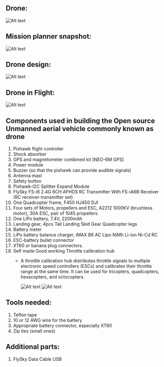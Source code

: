 Drone:
--------------------------------------------------------------------------------------------
![Alt text](https://github.com/abhay498/drone_uav/blob/main/Drone_GitHub_Linkedln.jpg)

Mission planner snapshot:
--------------------------------------------------------------------------------------------
![Alt text](https://github.com/abhay498/drone_uav/blob/main/Mission_planner.PNG)

Drone design:
--------------------------------------------------------------------------------------------
![Alt text](https://github.com/abhay498/drone_uav/blob/main/Drone_design.jpg)

Drone in Flight:
--------------------------------------------------------------------------------------------
![Alt text]()

Components used in building the Open source Unmanned aerial vehicle commonly known as drone
--------------------------------------------------------------------------------------------

1. Pixhawk flight controller
2. Shock absorber
3. GPS and magnetometer combined kit [NEO-6M GPS]
4. Power module
5. Buzzer (so that the pixhawk can provide audible signals)
6. Antenna mast
7. Safety button
8. Pixhawk-I2C Splitter Expand Module
9. FlySky FS-i6 2.4G 6CH AFHDS RC Transmitter With FS-iA6B Receiver (RC receiver-transmitter set)
10. One Quadcopter frame, F450 HJ450 DJI
11. Four sets of Motors, propellers and ESC, A2212 1000KV (brushless motor), 30A ESC, pair of 1045 propellers
12. One LiPo battery, 7.4V, 2200mAh
13. Landing gear, 4pcs Tall Landing Skid Gear Quadcopter legs
14. Battery meter
15. LiPo battery balance charger, iMAX B6 AC Lipo NiMh Li-ion Ni-Cd RC
16. ESC-battery bullet connector
17. XT60 or banana plug connectors.
18. Self made Good working Throttle calibration hub
    - A throttle calibration hub distributes throttle signals to multiple electronic speed controllers (ESCs) and
      calibrates their throttle range at the same time. It can be used for tricopters, quadcopters, hexacopters, and octocopters.

      ![Alt text](https://github.com/abhay498/drone_uav/blob/main/Throttle_calibration_hub_front.jpeg)
      ![Alt text](https://github.com/abhay498/drone_uav/blob/main/Throttle_calibration_hub_back.jpeg)

Tools needed:
--------------------------------------------------------------------------------------------

1. Teflon tape
2. 10 or 12 AWG wire for the battery
3. Appropriate battery connector, especially XT60
4. Zip ties (small ones)

Additional parts:
--------------------------------------------------------------------------------------------

1. FlySky Data Cable USB
